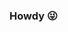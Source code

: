 ### Howdy 😜

<!--
**A-Henriquez/A-Henriquez** is a ✨ _special_ ✨ repository because its `README.md` (this file) appears on your GitHub profile.

- 🔭 I’m currently working on weather app project
- 🌱 I’m currently learning about html and Javascript
- 🤔 I’m looking for help with getting familiar with GitHub
- 💬 Ask me about anything related to Psych and CompSci, its my major ;)
- 📫 How to reach me: don't
- 😄 Pronouns: she/her
- ⚡ Fun fact: this page is meant for learning, be nice
-->
